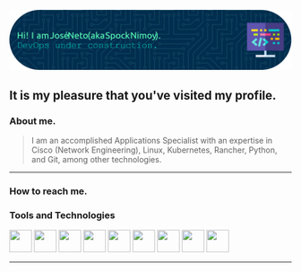![](img/github-header-image.png)

## It is my pleasure that you've visited my profile.


### About me.

>I am an accomplished Applications Specialist with an expertise in Cisco (Network Engineering), Linux, Kubernetes, Rancher, Python, and Git, among other technologies.


___
### How to reach me.


### Tools and Technologies


<img loading="lazy" src="https://cdn.jsdelivr.net/gh/devicons/devicon/icons/git/git-original.svg" width="40" height="40"/> <img loading="lazy" src="https://cdn.jsdelivr.net/gh/devicons/devicon/icons/amazonwebservices/amazonwebservices-original.svg" width="40" height="40" /> <img loading="lazy" src="https://cdn.jsdelivr.net/gh/devicons/devicon/icons/ansible/ansible-original.svg" width="40" height="40" /> <img loading="lazy" src="https://cdn.jsdelivr.net/gh/devicons/devicon/icons/redhat/redhat-original.svg" width="40" height="40" /> <img loading="lazy" src="https://cdn.jsdelivr.net/gh/devicons/devicon/icons/kubernetes/kubernetes-plain.svg" width="40" height="40" /> <img loading="lazy" src="https://cdn.jsdelivr.net/gh/devicons/devicon/icons/python/python-original.svg" width="40" height="40" /> <img loading="lazy" src="https://cdn.jsdelivr.net/gh/devicons/devicon/icons/java/java-original.svg" width="40" height="40" /> <img loading="lazy" src="https://cdn.jsdelivr.net/gh/devicons/devicon/icons/terraform/terraform-original.svg" width="40" height="40" /> <img loading="lazy" src="https://cdn.jsdelivr.net/gh/devicons/devicon/icons/docker/docker-original.svg" width="40" height="40" />

          
          
          
          


---
<!--- ![SpockIsCoding's GitHub stats](https://github-readme-stats.vercel.app/api?username=SpockIsCoding&show_icons=true&theme=dark)



#![](https://github.com/danielbped/danielbped/blob/output/github-contribution-grid-snake.svg)

--->

<!--
**SpockIsCoding/SpockIsCoding** is a ✨ _special_ ✨ repository because its `README.md` (this file) appears on your GitHub profile.

Here are some ideas to get you started:

- 🔭 I’m currently working on ...
- 🌱 I’m currently learning ...
- 👯 I’m looking to collaborate on ...
- 🤔 I’m looking for help with ...
- 💬 Ask me about ...
- 📫 How to reach me: ...
- 😄 Pronouns: ...
- ⚡ Fun fact: ...
-->
